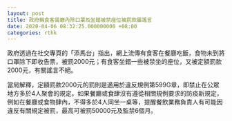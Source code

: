 ```yaml
---
layout: post
title: 政府稱食客餐廳內除口罩及坐錯被禁座位被罰款屬謠言
date: 2020-04-06 08:32:25.000000000 +08:00
categories: rthk
---
```


政府透過在社交專頁的「添馬台」指出，網上流傳有食客在餐廳吃飯，食物未到將口罩除下即收告票，被罰2000元；有食客坐錯一些被禁坐的座位，又被定額罰款2000元，有關謠言不絕。

當局解釋，定額罰款2000元的罰則是適用於違反規例第599G章，即禁止在公眾地方多於4人聚會的規定。如果餐廳或食肆沒有遵從相關規例要求的防疫新規定，例如在餐廳或食物肆內，不得多於4人同坐一桌等，提醒餐飲業務負責人有可能因違反有關規定被罰，最高可被罰50000元及監禁6個月。
